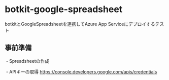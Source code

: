 # botkit-google-spreadsheet
botkitとGoogleSpreadsheetを連携してAzure App Serviceにデプロイするテスト

## 事前準備

・Spreadsheetの作成

・APIキーの取得
https://console.developers.google.com/apis/credentials
